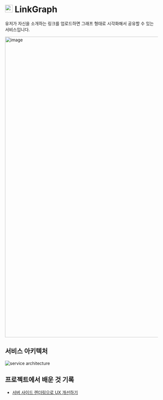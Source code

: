# <img height="25px" src="https://github.com/hyunjinee/linkgraph/assets/63354527/2612509a-975a-4ee7-a1b8-5be464444a74" /> LinkGraph

유저가 자신을 소개하는 링크를 업로드하면 그래프 형태로 시각화해서 공유할 수 있는 서비스입니다.

<img width="991" alt="image" src="https://github.com/hyunjinee/linkgraph/assets/63354527/85103dc0-f6d1-4e85-a4c0-62a2c50ef838">

## 서비스 아키텍처

![service architecture](https://github.com/hyunjinee/linkgraph/assets/63354527/36ca1fcb-d4bd-4298-b09c-6219a78a8c47)

## 프로젝트에서 배운 것 기록

- [서버 사이드 렌더링으로 UX 개선하기](https://www.youtube.com/watch?v=wxxNS6hEptE)

<!-- ## TODO


- EsLint 설정 공통 프로젝트
- form에서 링크 업로드 후 업로드 된 링크를 사용자 URL에서 표시하기
- useUpload 리팩토링 (상태를 사용하는 것이 아니라면 훅에서 제외)
- react hot toast
- Admin. 유저 테이블 -> 유서 수정 폼
- react-hook-form, zod로 form validation
- 그래프 사용자가 커스터마이징(노드 사이즈)


## 블로그 적고싶은거

- 모노레포
- React Props. Type or Interface?
- 서버 컴포넌트
- HTTP Method 멱등성 (DELETE) -->

<!-- ## 왜 이 기술을 선택했는가?

- Next.js
  - React 기반 프로젝트에서 ISR, SSR, CSR 다양한 렌더링 패턴을 적용할 수 있다.
  - 서버 컴포넌트를 적절히 사용하여 번들 사이즈를 줄일 수 있다.
  - Vercel을 활용한 쉽고 빠른 CD
- -->
